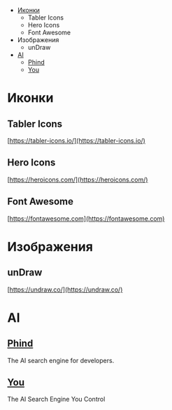 * [Иконки](#иконки)
  * Tabler Icons
  * Hero Icons
  * Font Awesome
* Изображения
  * unDraw
* [AI](#ai)
  * [Phind](#phind)
  * [You](#you)
# Иконки
## Tabler Icons
[https://tabler-icons.io/](https://tabler-icons.io/)
## Hero Icons
[https://heroicons.com/](https://heroicons.com/)
## Font Awesome
[https://fontawesome.com](https://fontawesome.com)
# Изображения
## unDraw
[https://undraw.co/](https://undraw.co/)  
# AI
## [Phind](https://www.phind.com/)
The AI search engine for developers.
## [You](https://you.com/code)
The AI Search Engine You Control

